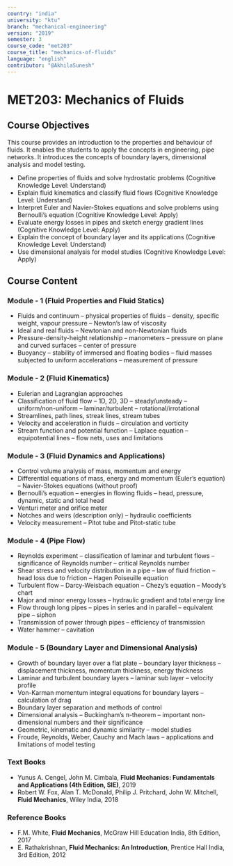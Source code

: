 ```yaml
---
country: "india"
university: "ktu"
branch: "mechanical-engineering"
version: "2019"
semester: 3
course_code: "met203"
course_title: "mechanics-of-fluids"
language: "english"
contributor: "@AkhilaSunesh"
---
```

# MET203: Mechanics of Fluids

## Course Objectives

This course provides an introduction to the properties and behaviour of fluids. It enables the students to apply the concepts in engineering, pipe networks. It introduces the concepts of boundary layers, dimensional analysis and model testing.

* Define properties of fluids and solve hydrostatic problems (Cognitive Knowledge Level: Understand)  
* Explain fluid kinematics and classify fluid flows (Cognitive Knowledge Level: Understand)  
* Interpret Euler and Navier-Stokes equations and solve problems using Bernoulli’s equation (Cognitive Knowledge Level: Apply)  
* Evaluate energy losses in pipes and sketch energy gradient lines (Cognitive Knowledge Level: Apply)  
* Explain the concept of boundary layer and its applications (Cognitive Knowledge Level: Understand)  
* Use dimensional analysis for model studies (Cognitive Knowledge Level: Apply)  

## Course Content

### Module - 1 (Fluid Properties and Fluid Statics)
* Fluids and continuum – physical properties of fluids – density, specific weight, vapour pressure – Newton’s law of viscosity  
* Ideal and real fluids – Newtonian and non-Newtonian fluids  
* Pressure-density-height relationship – manometers – pressure on plane and curved surfaces – center of pressure  
* Buoyancy – stability of immersed and floating bodies – fluid masses subjected to uniform accelerations – measurement of pressure  

### Module - 2 (Fluid Kinematics)
* Eulerian and Lagrangian approaches  
* Classification of fluid flow – 1D, 2D, 3D – steady/unsteady – uniform/non-uniform – laminar/turbulent – rotational/irrotational  
* Streamlines, path lines, streak lines, stream tubes  
* Velocity and acceleration in fluids – circulation and vorticity  
* Stream function and potential function – Laplace equation – equipotential lines – flow nets, uses and limitations  

### Module - 3 (Fluid Dynamics and Applications)
* Control volume analysis of mass, momentum and energy  
* Differential equations of mass, energy and momentum (Euler’s equation) – Navier-Stokes equations (without proof)  
* Bernoulli’s equation – energies in flowing fluids – head, pressure, dynamic, static and total head  
* Venturi meter and orifice meter  
* Notches and weirs (description only) – hydraulic coefficients  
* Velocity measurement – Pitot tube and Pitot-static tube  

### Module - 4 (Pipe Flow)
* Reynolds experiment – classification of laminar and turbulent flows – significance of Reynolds number – critical Reynolds number  
* Shear stress and velocity distribution in a pipe – law of fluid friction – head loss due to friction – Hagen Poiseuille equation  
* Turbulent flow – Darcy-Weisbach equation – Chezy’s equation – Moody’s chart  
* Major and minor energy losses – hydraulic gradient and total energy line  
* Flow through long pipes – pipes in series and in parallel – equivalent pipe – siphon  
* Transmission of power through pipes – efficiency of transmission  
* Water hammer – cavitation  

### Module - 5 (Boundary Layer and Dimensional Analysis)
* Growth of boundary layer over a flat plate – boundary layer thickness – displacement thickness, momentum thickness, energy thickness  
* Laminar and turbulent boundary layers – laminar sub layer – velocity profile  
* Von-Karman momentum integral equations for boundary layers – calculation of drag  
* Boundary layer separation and methods of control  
* Dimensional analysis – Buckingham’s π-theorem – important non-dimensional numbers and their significance  
* Geometric, kinematic and dynamic similarity – model studies  
* Froude, Reynolds, Weber, Cauchy and Mach laws – applications and limitations of model testing  

### Text Books
* Yunus A. Cengel, John M. Cimbala, **Fluid Mechanics: Fundamentals and Applications (4th Edition, SIE)**, 2019  
* Robert W. Fox, Alan T. McDonald, Philip J. Pritchard, John W. Mitchell, **Fluid Mechanics**, Wiley India, 2018  

### Reference Books
* F.M. White, **Fluid Mechanics**, McGraw Hill Education India, 8th Edition, 2017  
* E. Rathakrishnan, **Fluid Mechanics: An Introduction**, Prentice Hall India, 3rd Edition, 2012
